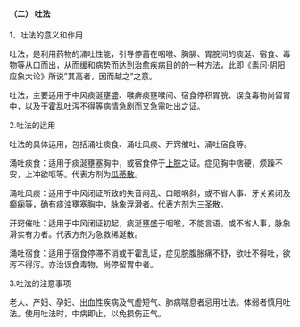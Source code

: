 ####  （二） 吐法

1、吐法的意义和作用

吐法，是利用药物的涌吐性能，引导停蓄在咽喉、胸膈、胃脘间的痰涎、宿食、毒物等从口而出，从而缓和病势而达到治愈疾病目的的一种方法，此即《素问·阴阳应象大论》所说”其高者，因而越之”之意。

吐法，主要适用于中风痰涎壅盛、喉痹痰壅喉间、宿食停积胃脘、误食毒物尚留胃中，以及干霍乱吐泻不得等病情急剧而又急需吐出之证。

2.吐法的运用

吐法的具体运用，包括涌吐痰食、涌吐风痰、开窍催吐、涌吐宿食等。

涌吐痰食：适用于痰涎壅塞胸中，或宿食停于[上脘](https://www.gmzyjc.com/read/zjs/zjs3.2.1-0.1.1.3.12.md)之证。症见胸中痞硬，烦躁不安，上冲欲呕等。代表方剂为[瓜蒂散](https://www.gmzyjc.com/read/fjx/fjx15-0.1.0.0.0.md)。

涌吐风痰：适用于中风闭证所致的失音闷乱、口眼㖞斜，或不省人事、牙关紧闭及癫痫等，确有痰浊壅塞胸中，脉象浮滑者。代表方剂为三圣散。

开窍催吐：适用于中风闭证初起，痰涎壅盛于咽喉，不能言语。或不省人事，脉象滑实有力者。代表方剂为急救稀涎散。

涌吐宿食：适用于宿食停滞不消或干霍乱证，症见脘腹胀痛不舒，欲吐不得吐，欲泻不得泻。亦治误食毒物，尚停留胃中者。

3.吐法的注意事项

老人、产妇、孕妇、出血性疾病及气虚短气、肺病喘息者忌用吐法。体弱者慎用吐法。使用吐法时，中病即止，以免损伤正气。
